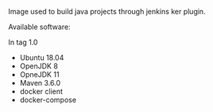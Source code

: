 Image used to build java projects through jenkins ker plugin.

Available software:

In tag 1.0
- Ubuntu 18.04
- OpenJDK 8
- OpneJDK 11
- Maven 3.6.0
- docker client
- docker-compose